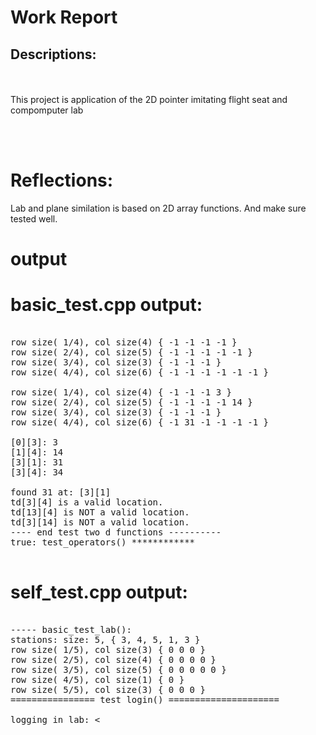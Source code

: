 
# Work Report

## Descriptions:

<br><br>
This project is application of the 2D pointer imitating flight seat and compomputer lab

<br><br>


# Reflections:

Lab and plane similation is based on 2D array functions. And make sure tested well.

# **output**

# basic_test.cpp output:
<pre>

row size( 1/4), col size(4) { -1 -1 -1 -1 }
row size( 2/4), col size(5) { -1 -1 -1 -1 -1 }
row size( 3/4), col size(3) { -1 -1 -1 }
row size( 4/4), col size(6) { -1 -1 -1 -1 -1 -1 }

row size( 1/4), col size(4) { -1 -1 -1 3 }
row size( 2/4), col size(5) { -1 -1 -1 -1 14 }
row size( 3/4), col size(3) { -1 -1 -1 }
row size( 4/4), col size(6) { -1 31 -1 -1 -1 -1 }

[0][3]: 3
[1][4]: 14
[3][1]: 31
[3][4]: 34

found 31 at: [3][1]
td[3][4] is a valid location.
td[13][4] is NOT a valid location.
td[3][14] is NOT a valid location.
---- end test two d functions ----------
true: test_operators() ************

</pre>
# self_test.cpp output:
<pre>

----- basic_test_lab():
stations: size: 5, { 3, 4, 5, 1, 3 }
row size( 1/5), col size(3) { 0 0 0 }
row size( 2/5), col size(4) { 0 0 0 0 }
row size( 3/5), col size(5) { 0 0 0 0 0 }
row size( 4/5), col size(1) { 0 }
row size( 5/5), col size(3) { 0 0 0 }
================ test login() =====================

logging in lab: <<lab<<, station <<station<<:
row size( 1/5), col size(3) { 0 0 0 }
row size( 2/5), col size(4) { 0 0 0 0 }
row size( 3/5), col size(5) { 0 2121 0 0 0 }
row size( 4/5), col size(1) { 0 }
row size( 5/5), col size(3) { 0 0 0 }

logging in lab: <<lab<<, station <<station<<:
row size( 1/5), col size(3) { 0 0 0 }
row size( 2/5), col size(4) { 0 0 0 0 }
row size( 3/5), col size(5) { 0 2121 0 0 0 }
row size( 4/5), col size(1) { 0 }
row size( 5/5), col size(3) { 0 0 4242 }

logging in lab: <<lab<<, station <<station<<:
login() correctly refused to log in a new user into an already occupied station
row size( 1/5), col size(3) { 0 0 0 }
row size( 2/5), col size(4) { 0 0 0 0 }
row size( 3/5), col size(5) { 0 2121 0 0 0 }
row size( 4/5), col size(1) { 0 }
row size( 5/5), col size(3) { 0 0 4242 }
================ test login() =====================

logging out user : 6666
logout() correctly refused to log out a user who was not logged in.
row size( 1/5), col size(3) { 0 0 0 }
row size( 2/5), col size(4) { 0 0 0 0 }
row size( 3/5), col size(5) { 0 2121 0 0 0 }
row size( 4/5), col size(1) { 0 }
row size( 5/5), col size(3) { 0 0 4242 }

logging out user: 4242
row size( 1/5), col size(3) { 0 0 0 }
row size( 2/5), col size(4) { 0 0 0 0 }
row size( 3/5), col size(5) { 0 2121 0 0 0 }
row size( 4/5), col size(1) { 0 }
row size( 5/5), col size(3) { 0 0 0 }

Deallocating two-d array 'labs'


---------- D O N E ----------
true: basic_test_lab ************print array:
size: 7, { 4, 4, 4, 4, 4, 4, 4 }
Print 2D array:
row size( 1/7), col size(4) { false false false false }
row size( 2/7), col size(4) { false false false false }
row size( 3/7), col size(4) { false false false false }
row size( 4/7), col size(4) { false false false false }
row size( 5/7), col size(4) { false false false false }
row size( 6/7), col size(4) { false false false false }
row size( 7/7), col size(4) { false false false false }
row [ 1] X X X X
row [ 2] X X X X
row [ 3] X X X X
row [ 4] X X X X
row [ 5] X X X X
row [ 6] X X X X
row [ 7] X X X X


============ test reserve() =======================

reserved 1A([0][0]
row [ 1] A X X X
row [ 2] X X X X
row [ 3] X X X X
row [ 4] X X X X
row [ 5] X X X X
row [ 6] X X X X
row [ 7] X X X X

reserved 4C([3][2]
row [ 1] A X X X
row [ 2] X X X X
row [ 3] X X X X
row [ 4] X X C X
row [ 5] X X X X
row [ 6] X X X X
row [ 7] X X X X

reserved 7D([6][3]
row [ 1] A X X X
row [ 2] X X X X
row [ 3] X X X X
row [ 4] X X C X
row [ 5] X X X X
row [ 6] X X X X
row [ 7] X X X D

reserved 7D([6][3]
   reserve() correctly refused to reserve an already occupied seat.
row [ 1] A X X X
row [ 2] X X X X
row [ 3] X X X X
row [ 4] X X C X
row [ 5] X X X X
row [ 6] X X X X
row [ 7] X X X D


============ test cancel() =======================

cancelled 4D([3][3]
   cancel() correctly refused to cancel unoccupied seat.
row [ 1] A X X X
row [ 2] X X X X
row [ 3] X X X X
row [ 4] X X C X
row [ 5] X X X X
row [ 6] X X X X
row [ 7] X X X D

cancelled 4C([3][2]
row [ 1] A X X X
row [ 2] X X X X
row [ 3] X X X X
row [ 4] X X X X
row [ 5] X X X X
row [ 6] X X X X
row [ 7] X X X D

Deallocating two-d array 'plane'


---------- D O N E ----------
true: basic_test_plane ************
</pre>


